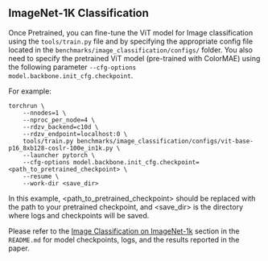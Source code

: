 ## ImageNet-1K Classification

Once Pretrained, you can fine-tune the ViT model for Image classification using the `tools/train.py` file and by specifying the appropriate config file located in the `benchmarks/image_classification/configs/` folder. You also need to specify the pretrained ViT model (pre-trained with ColorMAE) using the following parameter `--cfg-options model.backbone.init_cfg.checkpoint`.


For example:

```
torchrun \
    --nnodes=1 \
    --nproc_per_node=4 \
    --rdzv_backend=c10d \
    --rdzv_endpoint=localhost:0 \
    tools/train.py benchmarks/image_classification/configs/vit-base-p16_8xb128-coslr-100e_in1k.py \
    --launcher pytorch \
    --cfg-options model.backbone.init_cfg.checkpoint=<path_to_pretrained_checkpoint> \
    --resume \
    --work-dir <save_dir>
```

In this example, <path_to_pretrained_checkpoint> should be replaced with the path to your pretrained checkpoint, and <save_dir> is the directory where logs and checkpoints will be saved.

Please refer to the [Image Classification on ImageNet-1k](../../README.md#image-classification-on-imagenet-1k) section in the `README.md` for model checkpoints, logs, and the results reported in the paper.